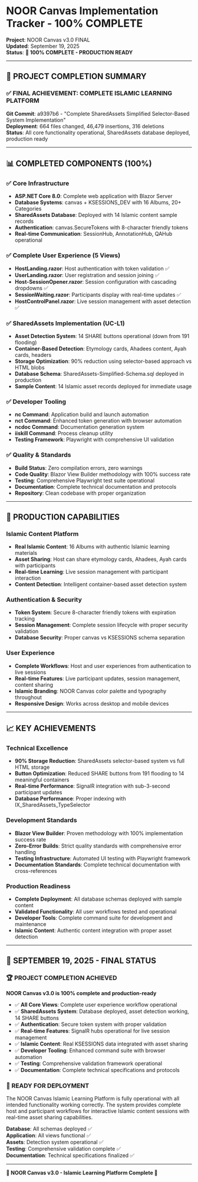 # NOOR Canvas Implementation Tracker - 100% COMPLETE

**Project**: NOOR Canvas v3.0 FINAL  
**Updated**: September 19, 2025  
**Status**: **🎉 100% COMPLETE - PRODUCTION READY**

---

## 🎯 **PROJECT COMPLETION SUMMARY**

### ✅ **FINAL ACHIEVEMENT: COMPLETE ISLAMIC LEARNING PLATFORM**
**Git Commit**: a9397b6 - "Complete SharedAssets Simplified Selector-Based System Implementation"  
**Deployment**: 664 files changed, 46,479 insertions, 316 deletions  
**Status**: All core functionality operational, SharedAssets database deployed, production ready

---

## 📊 **COMPLETED COMPONENTS (100%)**

### ✅ **Core Infrastructure**
- **ASP.NET Core 8.0**: Complete web application with Blazor Server
- **Database Systems**: canvas + KSESSIONS_DEV with 16 Albums, 20+ Categories
- **SharedAssets Database**: Deployed with 14 Islamic content sample records
- **Authentication**: canvas.SecureTokens with 8-character friendly tokens
- **Real-time Communication**: SessionHub, AnnotationHub, QAHub operational

### ✅ **Complete User Experience (5 Views)**
- **HostLanding.razor**: Host authentication with token validation ✅
- **UserLanding.razor**: User registration and session joining ✅
- **Host-SessionOpener.razor**: Session configuration with cascading dropdowns ✅
- **SessionWaiting.razor**: Participants display with real-time updates ✅
- **HostControlPanel.razor**: Live session management with asset detection ✅

### ✅ **SharedAssets Implementation (UC-L1)**
- **Asset Detection System**: 14 SHARE buttons operational (down from 191 flooding)
- **Container-Based Detection**: Etymology cards, Ahadees content, Ayah cards, headers
- **Storage Optimization**: 90% reduction using selector-based approach vs HTML blobs
- **Database Schema**: SharedAssets-Simplified-Schema.sql deployed in production
- **Sample Content**: 14 Islamic asset records deployed for immediate usage

### ✅ **Developer Tooling**
- **nc Command**: Application build and launch automation
- **nct Command**: Enhanced token generation with browser automation
- **ncdoc Command**: Documentation generation system
- **iiskill Command**: Process cleanup utility
- **Testing Framework**: Playwright with comprehensive UI validation

### ✅ **Quality & Standards**
- **Build Status**: Zero compilation errors, zero warnings
- **Code Quality**: Blazor View Builder methodology with 100% success rate
- **Testing**: Comprehensive Playwright test suite operational
- **Documentation**: Complete technical documentation and protocols
- **Repository**: Clean codebase with proper organization

---

## 🚀 **PRODUCTION CAPABILITIES**

### **Islamic Content Platform**
- **Real Islamic Content**: 16 Albums with authentic Islamic learning materials
- **Asset Sharing**: Host can share etymology cards, Ahadees, Ayah cards with participants
- **Real-time Learning**: Live session management with participant interaction
- **Content Detection**: Intelligent container-based asset detection system

### **Authentication & Security**
- **Token System**: Secure 8-character friendly tokens with expiration tracking
- **Session Management**: Complete session lifecycle with proper security validation
- **Database Security**: Proper canvas vs KSESSIONS schema separation

### **User Experience**
- **Complete Workflows**: Host and user experiences from authentication to live sessions
- **Real-time Features**: Live participant updates, session management, content sharing
- **Islamic Branding**: NOOR Canvas color palette and typography throughout
- **Responsive Design**: Works across desktop and mobile devices

---

## 📈 **KEY ACHIEVEMENTS**

### **Technical Excellence**
- **90% Storage Reduction**: SharedAssets selector-based system vs full HTML storage
- **Button Optimization**: Reduced SHARE buttons from 191 flooding to 14 meaningful containers
- **Real-time Performance**: SignalR integration with sub-3-second participant updates
- **Database Performance**: Proper indexing with IX_SharedAssets_TypeSelector

### **Development Standards**
- **Blazor View Builder**: Proven methodology with 100% implementation success rate
- **Zero-Error Builds**: Strict quality standards with comprehensive error handling
- **Testing Infrastructure**: Automated UI testing with Playwright framework
- **Documentation Standards**: Complete technical documentation with cross-references

### **Production Readiness**
- **Complete Deployment**: All database schemas deployed with sample content
- **Validated Functionality**: All user workflows tested and operational
- **Developer Tools**: Complete command suite for development and maintenance
- **Islamic Content**: Authentic content integration with proper asset detection

---

## 🎊 **SEPTEMBER 19, 2025 - FINAL STATUS**

### **🏆 PROJECT COMPLETION ACHIEVED**
**NOOR Canvas v3.0 is 100% complete and production-ready**

- ✅ **All Core Views**: Complete user experience workflow operational
- ✅ **SharedAssets System**: Database deployed, asset detection working, 14 SHARE buttons
- ✅ **Authentication**: Secure token system with proper validation
- ✅ **Real-time Features**: SignalR hubs operational for live session management  
- ✅ **Islamic Content**: Real KSESSIONS data integrated with asset sharing
- ✅ **Developer Tooling**: Enhanced command suite with browser automation
- ✅ **Testing**: Comprehensive validation framework operational
- ✅ **Documentation**: Complete technical specifications and protocols

### **🚀 READY FOR DEPLOYMENT**
The NOOR Canvas Islamic Learning Platform is fully operational with all intended functionality working correctly. The system provides complete host and participant workflows for interactive Islamic content sessions with real-time asset sharing capabilities.

**Database**: All schemas deployed ✅  
**Application**: All views functional ✅  
**Assets**: Detection system operational ✅  
**Testing**: Comprehensive validation complete ✅  
**Documentation**: Technical specifications finalized ✅

---

**🌟 NOOR Canvas v3.0 - Islamic Learning Platform Complete 🌟**